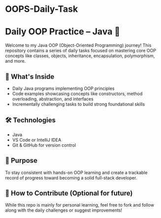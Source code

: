 # OOPS-Daily-Task

# Daily OOP Practice – Java 🚀

Welcome to my Java OOP (Object-Oriented Programming) journey! This repository contains a series of daily tasks focused on mastering core OOP concepts like classes, objects, inheritance, encapsulation, polymorphism, and more.

## 📅 What's Inside
- Daily Java programs implementing OOP principles
- Code examples showcasing concepts like constructors, method overloading, abstraction, and interfaces
- Incrementally challenging tasks to build strong foundational skills

## 🛠️ Technologies
- Java
- VS Code or IntelliJ IDEA
- Git & GitHub for version control

## 📌 Purpose
To stay consistent with hands-on OOP learning and create a trackable record of progress toward becoming a solid full-stack developer.

## 🚦 How to Contribute (Optional for future)
While this repo is mainly for personal learning, feel free to fork and follow along with the daily challenges or suggest improvements!

